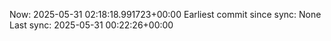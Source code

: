 Now: 2025-05-31 02:18:18.991723+00:00 Earliest commit since sync: None Last sync: 2025-05-31 00:22:26+00:00
